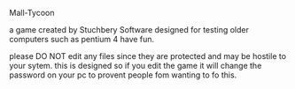 Mall-Tycoon

a game created by Stuchbery Software
designed for testing older computers such as pentium 4
have fun.

please DO NOT edit any files since they are protected and may be hostile to your sytem.
this is designed so if you edit the game it will change the password on your pc to provent people fom wanting to fo this.
